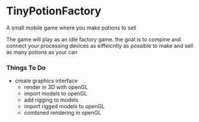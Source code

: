 # TinyPotionFactory
A small mobile game where you make potions to sell

The game will play as an idle factory game. the goal is to compine and connect your processing devices as eiffeicntly as possible to make and sell as many potions as your can

### Things To Do

- create graphics interface
    - render in 3D with openGL
    - import models to openGL
    - add rigging to models
    - import rigged models to openGL
    - combined rendering in openGL

    
